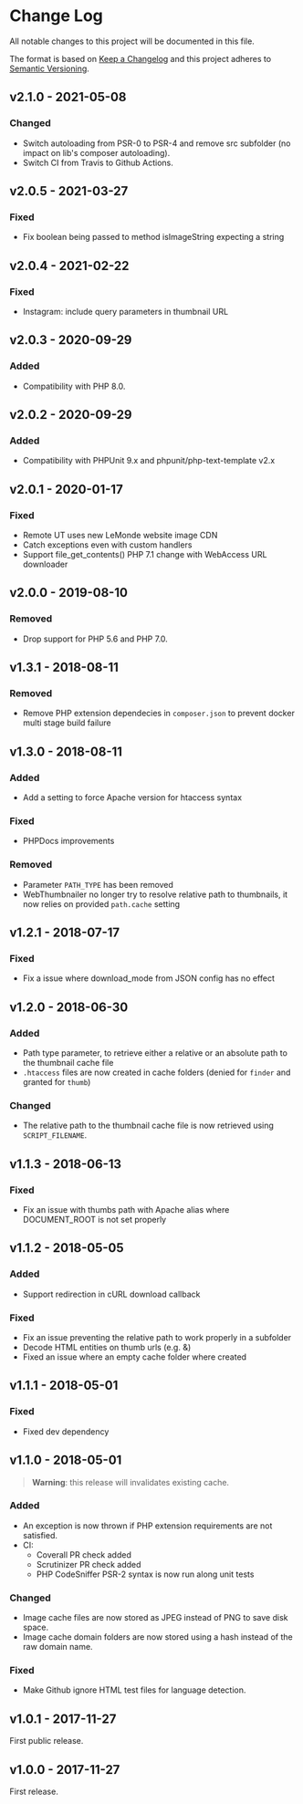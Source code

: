 # Change Log
All notable changes to this project will be documented in this file.

The format is based on [Keep a Changelog](http://keepachangelog.com/)
and this project adheres to [Semantic Versioning](http://semver.org/).

## v2.1.0 - 2021-05-08

### Changed

 * Switch autoloading from PSR-0 to PSR-4 and remove src subfolder (no impact on lib's composer autoloading).
 * Switch CI from Travis to Github Actions.

## v2.0.5 - 2021-03-27

### Fixed 
 
 * Fix boolean being passed to method isImageString expecting a string

## v2.0.4 - 2021-02-22

### Fixed 
 
 * Instagram: include query parameters in thumbnail URL

## v2.0.3 - 2020-09-29

### Added

 * Compatibility with PHP 8.0.

## v2.0.2 - 2020-09-29

### Added

 * Compatibility with PHPUnit 9.x and phpunit/php-text-template v2.x

## v2.0.1 - 2020-01-17

### Fixed

 * Remote UT uses new LeMonde website image CDN
 * Catch exceptions even with custom handlers
 * Support file_get_contents() PHP 7.1 change with WebAccess URL downloader

## v2.0.0 - 2019-08-10

### Removed

 * Drop support for PHP 5.6 and PHP 7.0.

## v1.3.1 - 2018-08-11

### Removed

  * Remove PHP extension dependecies in `composer.json` to prevent docker multi stage build failure 

## v1.3.0 - 2018-08-11

### Added

  * Add a setting to force Apache version for htaccess syntax

### Fixed

  * PHPDocs improvements

### Removed

  * Parameter `PATH_TYPE` has been removed
  * WebThumbnailer no longer try to resolve relative path to thumbnails, it now relies on provided `path.cache` setting

## v1.2.1 - 2018-07-17

### Fixed

  * Fix a issue where download_mode from JSON config has no effect

## v1.2.0 - 2018-06-30

### Added

  * Path type parameter, to retrieve either a relative or an absolute path to the thumbnail cache file
  * `.htaccess` files are now created in cache folders (denied for `finder` and granted for `thumb`)
  
### Changed

  * The relative path to the thumbnail cache file is now retrieved using `SCRIPT_FILENAME`.

## v1.1.3 - 2018-06-13

### Fixed

  * Fix an issue with thumbs path with Apache alias where DOCUMENT_ROOT is not set properly

## v1.1.2 - 2018-05-05

### Added

  * Support redirection in cURL download callback

### Fixed 

  * Fix an issue preventing the relative path to work properly in a subfolder
  * Decode HTML entities on thumb urls (e.g. &amp;)
  * Fixed an issue where an empty cache folder where created

## v1.1.1 - 2018-05-01

### Fixed

  * Fixed dev dependency

## v1.1.0 - 2018-05-01

> **Warning**: this release will invalidates existing cache.

### Added

  * An exception is now thrown if PHP extension requirements are not satisfied. 
  * CI:
    - Coverall PR check added
    - Scrutinizer PR check added
    - PHP CodeSniffer PSR-2 syntax is now run along unit tests

### Changed

  * Image cache files are now stored as JPEG instead of PNG to save disk space.
  * Image cache domain folders are now stored using a hash instead of the raw domain name. 
  
  
### Fixed

  * Make Github ignore HTML test files for language detection.

## v1.0.1 - 2017-11-27

First public release.

## v1.0.0 - 2017-11-27

First release.
